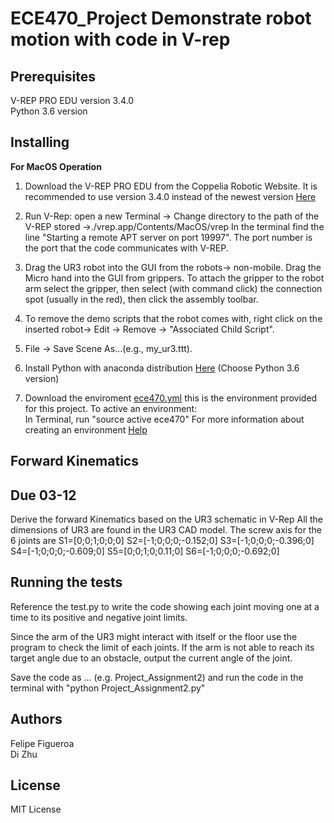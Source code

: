 # ECE470_Project Demonstrate robot motion with code in V-rep
## Prerequisites
V-REP PRO EDU version 3.4.0<br />
Python 3.6 version

## Installing
**For MacOS Operation** 

1. Download the V-REP PRO EDU from the Coppelia Robotic Website. It is recommended to use version 3.4.0 instead of the newest version
[Here](http://coppeliarobotics.com/files/V-REP_PRO_EDU_V3_4_0_Mac.zip)

2. Run V-Rep: open a new Terminal -> Change directory to the path of the V-REP stored ->./vrep.app/Contents/MacOS/vrep
In the terminal find the line "Starting a remote APT server on port 19997". The port number is
the port that the code communicates with V-REP.

3. Drag the UR3 robot into the GUI from the robots-> non-mobile. Drag the Micro hand into the GUI from 
grippers. To attach the gripper to the robot arm select the gripper, then select (with command click) the connection spot (usually in the red), then click the assembly toolbar.

4. To remove the demo scripts that the robot comes with, right click on the inserted robot-> Edit -> Remove 
-> "Associated Child Script".

5. File -> Save Scene As...(e.g., my_ur3.ttt). 

6. Install Python with anaconda distribution [Here](https://www.anaconda.com/download/#macos)
   (Choose Python 3.6 version)
   
7. Download the enviroment [ece470.yml](https://d1b10bmlvqabco.cloudfront.net/attach/jchxn1s6tkg20r/h6wx8zvddi8vt/je9d8omtib3t/ece470.yml)
   this is the environment provided for this project. To active an environment:<br />
   In Terminal, run "source active ece470" 
   For more information about creating an environment [Help](https://conda.io/docs/user-guide/tasks/manage-environments.html#creating-an-environment-from-an-environment-yml-file)
   
## Forward Kinematics 
## Due 03-12
Derive the forward Kinematics based on the UR3 schematic in V-Rep
All the dimensions of UR3 are found in the UR3 CAD model.
The screw axis for the 6 joints are 
S1=[0;0;1;0;0;0]
S2=[-1;0;0;0;-0.152;0]
S3=[-1;0;0;0;-0.396;0]
S4=[-1;0;0;0;-0.609;0]
S5=[0;0;1;0;0.11;0]
S6=[-1;0;0;0;-0.692;0]

## Running the tests
Reference the test.py to write the code showing each joint moving one at a time to its positive and negative joint limits. 

Since the arm of the UR3 might interact with itself or the floor use the program to check the 
limit of each joints. If the arm is not able to reach its target angle due to an obstacle, output the current angle of the joint.

Save the code as ... (e.g. Project_Assignment2) and run the code in the terminal with "python Project_Assignment2.py"

## Authors
Felipe Figueroa<br />
Di Zhu

## License
MIT License
